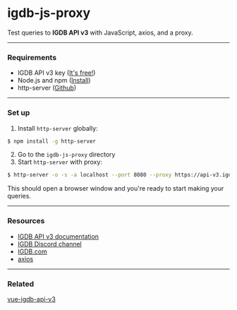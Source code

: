 # igdb-js-proxy

Test queries to **IGDB API v3** with JavaScript, axios, and a proxy.

---

### Requirements
* IGDB API v3 key ([It's free!](https://api.igdb.com/signup))
* Node.js and npm ([Install](https://www.npmjs.com/get-npm))
* http-server ([Github](https://github.com/indexzero/http-server))
---
### Set up
1. Install `http-server` globally:
```bash
$ npm install -g http-server
```
2. Go to the `igdb-js-proxy` directory
3. Start `http-server` with proxy:
```bash
$ http-server -o -s -a localhost --port 8080 --proxy https://api-v3.igdb.com
```
This should open a browser window and you're ready to start making your queries.

---

### Resources
* [IGDB API v3 documentation](https://api-docs.igdb.com/)
* [IGDB Discord channel](https://discord.gg/WvBNFRu)
* [IGDB.com](IGDB.com)
* [axios](https://github.com/axios/axios)

---
### Related
[vue-igdb-api-v3](https://github.com/evild70/vue-igdb-api-v3)
